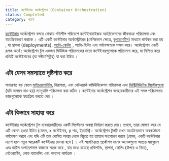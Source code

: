 ```yaml
---
title: কন্টেইনার অর্কেস্ট্রেশন (Container Orchestration)
status: Completed
category: ধারণা 
---
```


[কন্টেইনার](/bn/container/) অর্কেস্ট্রেশন বলতে বোঝায় গতিশীল পরিবেশে কন্টেইনারাইজড অ্যাপ্লিকেশনের  জীবনচক্র পরিচালনা এবং স্বয়ংক্রিয়করণ করাকে ।
এটি একটি কন্টেইনার অর্কেস্ট্রেটরের (বেশিরভাগ ক্ষেত্রে, [কুবারনেটিস](/bn/kubernetes)) মাধ্যমে কার্যকর করা হয় , যা স্থাপনা (deployments), [অটো-স্কেলিং](/bn/auto-scaling/) , অটো-হিলিং এবং পর্যবেক্ষণকে  সক্ষম করে।
অর্কেস্ট্রেশন একটি রূপক অর্থে  :
অর্কেস্ট্রেশন টুল একজন মিউজিক পরিচালকের মতো কন্টেইনারগুলোকে  পরিচালনা করে,  যা নিশ্চিত করে প্রতিটি  কন্টেইনারের  (বা সঙ্গীতশিল্পীর) যা করা উচিত ।

## এটা যেসব সমস্যাতে দৃষ্টিপাত করে

সাধারণত বড় স্কেলে [মাইক্রোসার্ভিস](/bn/microservices-architecture/), নিরাপত্তা, এবং নেটওয়ার্ক কমিউনিকেশন  পরিচালনা এবং  [ডিস্ট্রিবিউটেড সিস্টেমগুলো](/bn/distributed-systems/) (যদি অসম্ভব নাও হয়)  ম্যানুয়ালি পরিচালনা করা কঠিন । 
কন্টেইনার অর্কেস্ট্রেশন ব্যবহারকারীদের এই সমস্ত পরিচালনার কাজগুলোকে স্বয়ংক্রিয় করতে দেয় । 

## এটা কিভাবে সাহায্য করে

কন্টেইনার অর্কেস্ট্রেশন টুল ব্যবহারকারীদের একটি সিস্টেমের অবস্থা নির্ধারণ করতে দেয়।
প্রথমে, তারা ঘোষণা করে যে এটি কেমন হওয়া উচিত (যেমন, x কন্টেইনার, y পড, ইত্যাদি)।
অর্কেস্ট্রেশন টুলটি তখন স্বয়ংক্রিয়ভাবে অবকাঠামো পর্যবেক্ষণ করবে এবং যদি এটি তার ঘোষিত অবস্থা  থেকে বিচ্যুত হয় তাহলে সংশোধন করবে (যেমন, একটি কন্টেইনার ক্র্যাশ হলে নতুন আরেকটি কন্টেইনার দেওয়া হবে ) । 
এই স্বয়ংক্রিয়তা প্রকৌশল দলের অনেকগুলো অত্যন্ত ম্যানুয়াল এবং জটিল অপারেশনাল কাজকে সহজ করে , যার মধ্যে রয়েছে প্রভিশনিং, স্থাপনা, স্কেলিং (উপরে ও নিচে), নেটওয়ার্কিং, লোড ব্যালেন্সিং এবং অন্যান্য কার্যক্রম । 
